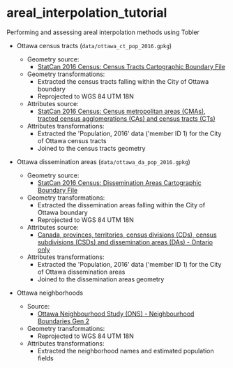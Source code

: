 # areal_interpolation_tutorial
Performing and assessing areal interpolation methods using Tobler


* Ottawa census tracts (`data/ottawa_ct_pop_2016.gpkg`)
  * Geometry source: 
    * [StatCan 2016 Census: Census Tracts Cartographic Boundary File](https://www12.statcan.gc.ca/census-recensement/2011/geo/bound-limit/bound-limit-2016-eng.cfm)
  * Geometry transformations:
    * Extracted the census tracts falling within the City of Ottawa boundary
    * Reprojected to WGS 84 UTM 18N
  * Attributes source:
    * [StatCan 2016 Census: Census metropolitan areas (CMAs), tracted census agglomerations (CAs) and census tracts (CTs)](https://www12.statcan.gc.ca/census-recensement/2016/dp-pd/prof/details/download-telecharger/comp/page_dl-tc.cfm?Lang=E&)
  * Attributes transformations:
    * Extracted the 'Population, 2016' data ('member ID 1) for the City of Ottawa census tracts
    * Joined to the census tracts geometry


* Ottawa dissemination areas (`data/ottawa_da_pop_2016.gpkg`)
  * Geometry source: 
    * [StatCan 2016 Census: Dissemination Areas Cartographic Boundary File](https://www12.statcan.gc.ca/census-recensement/2011/geo/bound-limit/bound-limit-2016-eng.cfm)
  * Geometry transformations:
    * Extracted the dissemination areas falling within the City of Ottawa boundary
    * Reprojected to WGS 84 UTM 18N
  * Attributes source:
    * [Canada, provinces, territories, census divisions (CDs), census subdivisions (CSDs) and dissemination areas (DAs) - Ontario only](https://www12.statcan.gc.ca/census-recensement/2016/dp-pd/prof/details/download-telecharger/comp/page_dl-tc.cfm?Lang=E&)
  * Attributes transformations:
    * Extracted the 'Population, 2016' data ('member ID 1) for the City of Ottawa dissemination areas
    * Joined to the dissemination areas geometry

* Ottawa neighborhoods
  * Source:
    * [Ottawa Neighbourhood Study (ONS) - Neighbourhood Boundaries Gen 2](https://open.ottawa.ca/datasets/ottawa::ottawa-neighbourhood-study-ons-neighbourhood-boundaries-gen-2/about)
  * Geometry transformations:
    * Reprojected to WGS 84 UTM 18N
  * Attributes transformations:
    * Extracted the neighborhood names and estimated population fields
